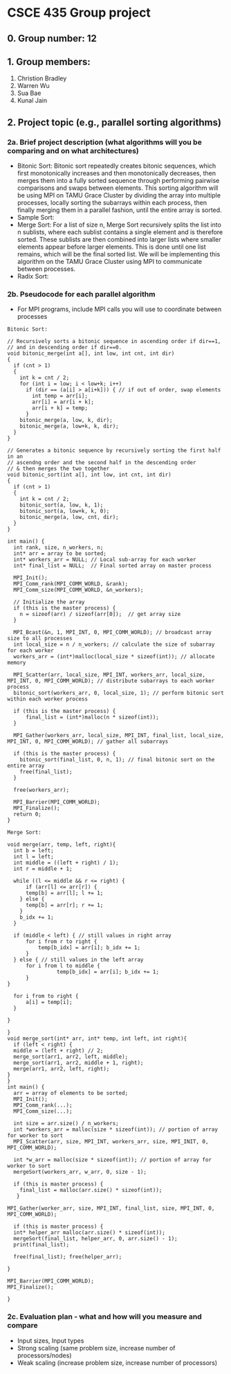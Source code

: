 # CSCE 435 Group project

## 0. Group number: 12

## 1. Group members:
1. Christion Bradley
2. Warren Wu
3. Sua Bae
4. Kunal Jain

## 2. Project topic (e.g., parallel sorting algorithms)

### 2a. Brief project description (what algorithms will you be comparing and on what architectures)

- Bitonic Sort: Bitonic sort repeatedly creates bitonic sequences, which first monotonically increases and then monotonically decreases, then merges them into a fully sorted sequence through performing pairwise comparisons and swaps between elements. 
This sorting algorithm will be using MPI on TAMU Grace Cluster by dividing the array into multiple processes, locally sorting the subarrays within each process, then finally merging them in a parallel fashion, until the entire array is sorted.
- Sample Sort:
- Merge Sort: For a list of size n, Merge Sort recursively splits the list into n sublists, where each sublist contains a single element and is therefore sorted. These sublists are then combined into larger lists where smaller elements appear before larger elements.
This is done until one list remains, which will be the final sorted list. We will be implementing this algorithm on the TAMU Grace Cluster using MPI to communicate between processes. 
- Radix Sort:

### 2b. Pseudocode for each parallel algorithm
- For MPI programs, include MPI calls you will use to coordinate between processes
```
Bitonic Sort:

// Recursively sorts a bitonic sequence in ascending order if dir==1,
// and in descending order if dir==0.
void bitonic_merge(int a[], int low, int cnt, int dir)
{
  if (cnt > 1)
  {
    int k = cnt / 2;
    for (int i = low; i < low+k; i++)
      if (dir == (a[i] > a[i+k])) { // if out of order, swap elements
        int temp = arr[i];
        arr[i] = arr[i + k];
        arr[i + k] = temp;
      }
    bitonic_merge(a, low, k, dir);
    bitonic_merge(a, low+k, k, dir);
  }
}

// Generates a bitonic sequence by recursively sorting the first half in an 
// ascendng order and the second half in the descending order 
// & then merges the two together
void bitonic_sort(int a[], int low, int cnt, int dir)
{
  if (cnt > 1)
  {
    int k = cnt / 2;
    bitonic_sort(a, low, k, 1);
    bitonic_sort(a, low+k, k, 0);
    bitonic_merge(a, low, cnt, dir);
  }
}

int main() {
  int rank, size, n_workers, n;
  int* arr = array to be sorted;
  int* workers_arr = NULL; // Local sub-array for each worker
  int* final_list = NULL;  // Final sorted array on master process

  MPI_Init();
  MPI_Comm_rank(MPI_COMM_WORLD, &rank);
  MPI_Comm_size(MPI_COMM_WORLD, &n_workers);

  // Initialize the array
  if (this is the master process) {
    n = sizeof(arr) / sizeof(arr[0]);  // get array size
  }

  MPI_Bcast(&n, 1, MPI_INT, 0, MPI_COMM_WORLD); // broadcast array size to all processes
  int local_size = n / n_workers; // calculate the size of subarray for each worker
  workers_arr = (int*)malloc(local_size * sizeof(int)); // allocate memory

  MPI_Scatter(arr, local_size, MPI_INT, workers_arr, local_size, MPI_INT, 0, MPI_COMM_WORLD); // distribute subarrays to each worker process
  bitonic_sort(workers_arr, 0, local_size, 1); // perform bitonic sort within each worker process

  if (this is the master process) {
      final_list = (int*)malloc(n * sizeof(int));
  }

  MPI_Gather(workers_arr, local_size, MPI_INT, final_list, local_size, MPI_INT, 0, MPI_COMM_WORLD); // gather all subarrays

  if (this is the master process) {
    bitonic_sort(final_list, 0, n, 1); // final bitonic sort on the entire array
    free(final_list);
  }

  free(workers_arr);

  MPI_Barrier(MPI_COMM_WORLD);
  MPI_Finalize();
  return 0;
}
```
```
Merge Sort: 

void merge(arr, temp, left, right){
  int b = left;
  int l = left;
  int middle = ((left + right) / 1);
  int r = middle + 1;

  while ((l <= middle && r <= right) {
      if (arr[l] <= arr[r]) {
      temp[b] = arr[l]; l += 1;
    } else {
      temp[b] = arr[r]; r += 1;
    }
    b_idx += 1;
  }

  if (middle < left) { // still values in right array
      for i from r to right {
          temp[b_idx] = arr[i]; b_idx += 1;
      }
  } else { // still values in the left array
      for i from l to middle {
                temp[b_idx] = arr[i]; b_idx += 1;
      }
}

  for i from to right {
      a[i] = temp[i];
  }
  
}
    
}
void merge_sort(int* arr, int* temp, int left, int right){
  if (left < right) {
  middle = (left + right) // 2;
  merge_sort(arr1, arr2, left, middle);
  merge_sort(arr1, arr2, middle + 1, right);
  merge(arr1, arr2, left, right);
} 
}
int main() {
  arr = array of elements to be sorted;
  MPI_Init();
  MPI_Comm_rank(...);
  MPI_Comm_size(...);

  int size = arr.size() / n_workers;
  int *workers_arr = malloc(size * sizeof(int)); // portion of array for worker to sort
  MPI_Scatter(arr, size, MPI_INT, workers_arr, size, MPI_INIT, 0, MPI_COMM_WORLD);

  int *w_arr = malloc(size * sizeof(int)); // portion of array for worker to sort
  mergeSort(workers_arr, w_arr, 0, size - 1);

  if (this is master process) {
    final_list = malloc(arr.size() * sizeof(int));
   }

MPI_Gather(worker_arr, size, MPI_INT, final_list, size, MPI_INT, 0, MPI_COMM_WORLD);

  if (this is master process) {
  int* helper_arr malloc(arr.size() * sizeof(int));
  mergeSort(final_list, helper_arr, 0, arr.size() - 1);
  print(final_list);

  free(final_list); free(helper_arr);
  
}

MPI_Barrier(MPI_COMM_WORLD);
MPI_Finalize();

}

```
  
  
  

### 2c. Evaluation plan - what and how will you measure and compare
- Input sizes, Input types
- Strong scaling (same problem size, increase number of processors/nodes)
- Weak scaling (increase problem size, increase number of processors)

